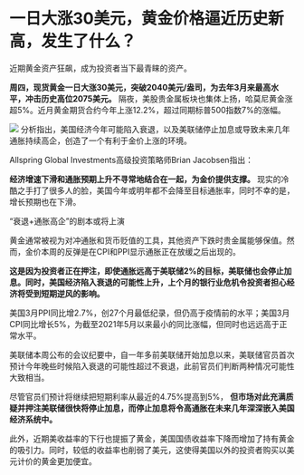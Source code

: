 # 一日大涨30美元，黄金价格逼近历史新高，发生了什么？

近期黄金资产狂飙，成为投资者当下最青睐的资产。

**周四，现货黄金一日大涨30美元，突破2040美元/盎司，为去年3月来最高水平，冲击历史高位2075美元。**
隔夜，美股贵金属板块也集体上扬，哈莫尼黄金涨超5%。近月黄金期货合约今年上涨12.2%，超过同期标普500指数7%的涨幅。

![](https://inews.gtimg.com/news_bt/OGnUCbjaqlEROxHQ_-K7FTlqY1ewjAw9LRPJs2iBWnQyIAA/1000)
分析指出，美国经济今年可能陷入衰退，以及美联储停止加息或导致未来几年通胀持续高企，创造了一个有利于金价上涨的环境。

Allspring Global Investments高级投资策略师Brian Jacobsen指出：

**经济增速下滑和通胀预期上升不寻常地结合在一起，为金价提供支撑。**
现实的冷酷之手打了很多人的脸，美国今年或明年都不会降至目标通胀率，同时不幸的是，增长预期也在下滑。

“衰退+通胀高企”的剧本或将上演

黄金通常被视为对冲通胀和货币贬值的工具，其他资产下跌时贵金属能够保值。然而，金价本周的反弹是在CPI和PPI显示通胀正在放缓之后出现的。

**这是因为投资者正在押注，即使通胀远高于美联储2%的目标，美联储也会停止加息。同时，美国经济陷入衰退的可能性上升，上个月的银行业危机令投资者担心经济将受到短期逆风的影响。**

美国3月PPI同比增2.7%，创27个月最低纪录，但仍高于疫情前的水平；美国3月CPI同比增长5%，为截至2021年5月以来最小的同比涨幅，但同时也远远高于正常水平。

美联储本周公布的会议纪要中，自一年多前美联储开始加息以来，美联储官员首次预计今年晚些时候陷入衰退的可能性超过不衰退，此前官员们判断两种情况可能性大致相当。

尽管官员们预计将继续把短期利率从最近的4.75%提高到5%，
**但市场对此充满质疑并押注美联储很快将停止加息，而停止加息将令高通胀在未来几年深深嵌入美国经济系统中。**

此外，近期美收益率的下行也提振了黄金，美国国债收益率下降而增加了持有黄金的吸引力。同时，较低的收益率也削弱了美元，这使得美国以外的投资者购买以美元计价的黄金更加便宜。

